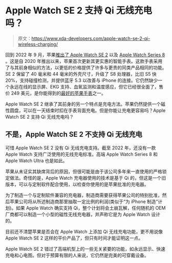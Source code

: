 # Apple Watch SE 2 支持 Qi 无线充电吗？

> 原文：<https://www.xda-developers.com/apple-watch-se-2-qi-wireless-charging/>

回到 2022 年 9 月，苹果[推出了 Apple Watch SE 2](https://www.xda-developers.com/apple-watch-se-2-launch/) 以及 [Apple Watch Series 8](https://www.xda-developers.com/apple-watch-series-8-launch/) 。这是自 2020 年推出以来，苹果首次更新其更实惠的智能手表。这款手表采用了与其前身相似的方法，以更低的价格提供了许多与更贵的同类产品相同的功能。SE 2 保留了 40 毫米和 44 毫米的外壳尺寸，升级了 S8 处理器，比旧 S5 快 20%，支持碰撞检测，并提供蓝牙 5.3 以改善与 iPhone 的连接。它仍然缺少一个永远在线的显示屏、EKG 支持、血氧监测和温度感应，但它已经很全面了，售价 249 美元，是你能得到的[最好的苹果手表](http://www.xda-developers.com/best-apple-watch/)之一。

Apple Watch SE 2 继承了其前身的另一个特点是充电方法。苹果仍然提供一个磁性圆盘，可以在一天结束时扣在手表背面充电。但是你能让充电更容易吗？Apple Watch SE 2 支持 Qi 无线充电吗？

## 不是，Apple Watch SE 2 不支持 Qi 无线充电

可惜 Apple Watch SE 2 没有 Qi 无线充电支持。截至 2022 年，还没有一款 Apple Watch 支持广泛使用的无线充电标准。高端 Apple Watch Series 8 和 Apple Watch Ultra 也是如此。

苹果从未证实其缺席背后的原因，但很可能是由于该公司多年来一直使用的严格锁定做法。奇怪的是，Apple Watch 充电器使用的技术是基于 Qi 的，但这是一个旧版本，可以与定制软件配合使用，以检查你使用的是苹果批准的充电器。

为了制造一个与定制软件兼容的充电器，制造商需要获得苹果公司的特别批准，然后苹果公司将从所述制造商那里抽取一定比例的利润(类似于“为 iPhone 制造”计划)。如果 Apple Watch 确实支持 Qi，整个计划将会土崩瓦解，任何随机的 OEM 厂商都可以制造一个小型的磁性无线充电器，并声称它是为 Apple Watch 设计的。

目前还不清楚苹果是否会在 Apple Watch 上添加 Qi 无线充电功能，更不用说像 Apple Watch SE 2 这样的平价产品了，但只有时间才能证明这一点。

Apple Watch SE 2 错过了高端机型上的一些无关紧要的功能，如永远显示、快速充电和心电图。但对于预算有限的人来说，它仍然是完美的可穿戴设备。